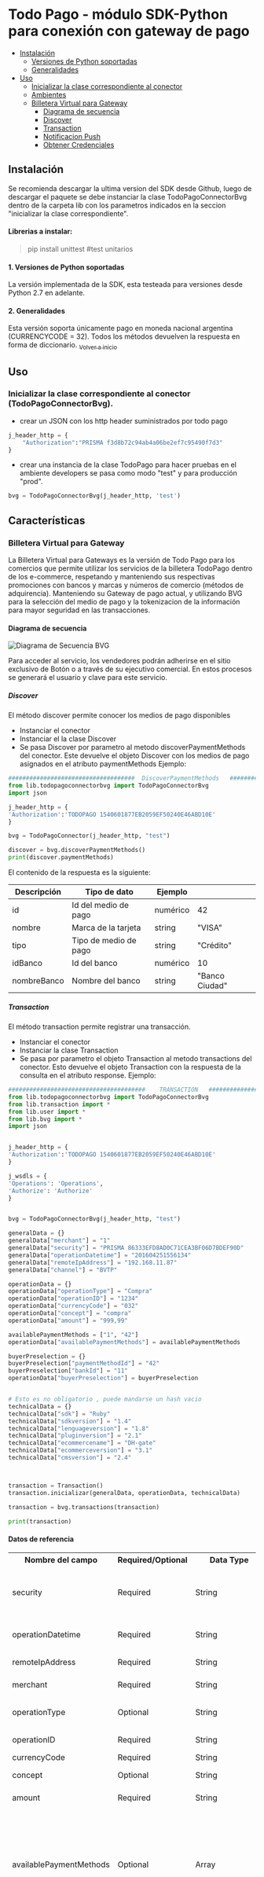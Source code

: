<a name="inicio"></a>
Todo Pago - módulo SDK-Python para conexión con gateway de pago
=======

+ [Instalación](#instalacion)
   + [Versiones de Python soportadas](#Versionesdepysoportadas)
   + [Generalidades](#general)
+ [Uso](#uso)
    + [Inicializar la clase correspondiente al conector](#initconector)
    + [Ambientes](#test)
    + [Billetera Virtual para Gateway](#bvg)
      + [Diagrama de secuencia](#bvg-uml)
      + [Discover](#bvg-discover)
      + [Transaction](#bvg-transaction)
      + [Notificacion Push](#bvg-push)
      + [Obtener Credenciales](#credenciales)

<a name="instalacion"></a>
## Instalación
Se recomienda descargar la ultima version del SDK desde Github, luego de descargar el paquete se debe instanciar la clase TodoPagoConnectorBvg dentro de la carpeta lib con los parametros indicados en la seccion "inicializar la clase correspondiente".

#### Librerias a instalar:
> pip install unittest #test unitarios


<a name="Versionesdepysoportadas"></a>

#### 1. Versiones de Python soportadas
La versión implementada de la SDK, esta testeada para versiones desde Python 2.7 en adelante.

<a name="general"></a>
#### 2. Generalidades
Esta versión soporta únicamente pago en moneda nacional argentina (CURRENCYCODE = 32).
Todos los métodos devuelven la respuesta en forma de diccionario.
[<sub>Volver a inicio</sub>](#inicio)

<a name="uso"></a>

## Uso
<a name="initconector"></a>
### Inicializar la clase correspondiente al conector (TodoPagoConnectorBvg).

- crear un JSON con los http header suministrados por todo pago
```python
j_header_http = {
    "Authorization":"PRISMA f3d8b72c94ab4a06be2ef7c95490f7d3"
}
```
- crear una instancia de la clase TodoPago para hacer pruebas en el ambiente developers se pasa como modo "test" y para producción "prod".

```python
bvg = TodoPagoConnectorBvg(j_header_http, 'test')

```

<a name="caracteristicas"></a>
## Características

<a name="bvg"></a>
### Billetera Virtual para Gateway
<p>La Billetera Virtual para Gateways es la versión de Todo Pago para los comercios que permite utilizar los servicios de la billetera TodoPago dentro de los e-commerce, respetando y manteniendo sus respectivas promociones con bancos y marcas y números de comercio (métodos de adquirencia). Manteniendo su Gateway de pago actual, y utilizando BVG para la selección del medio de pago y la tokenizacion de la información para mayor seguridad en las transacciones.</p>

<a name="bvg-uml"></a>
#### Diagrama de secuencia
![Diagrama de Secuencia BVG](http://www.plantuml.com/plantuml/png/ZL9BJiCm4Dtd5BDi5roW2oJw0I7ngMWlC3ZJOd0zaUq4XJknuWYz67Q-JY65bUNHlFVcpHiKZWqib2JjACdGE2baXjh1DPj3hj187fGNV20ZJehppTNWVuEEth5C4XHE5lxJAJGlN5nsJ323bP9xWWptQ42mhlXwQAlO0JpOTtZSXfMNT0YFcQzhif1MD0oJfRI22pBJdYYm1jnG-ubinjhZjcXUoQ654kQe1TiafG4srczzpE0-9-iC0f-CSDPgQ3v-wQvtLAVskTB5yHE156ISofG33dEVdFp0ccYoDQXje64z7N4P1iN_cRgZmkU8yH48Gm4JLIA3VJM0UIzrRob2H6s_xl1PAaME38voRqYH28l6DgzJqjxpaegSLE6JvJVIthZNu7BW83BVtAp7hVqTLcVezrr3Eo_jORVD8wTaoERAOHMKgXEErjwI_CpvLk_yS1ZX6pXCrhbzUM0dTsKJRoJznsMUdwOZYMirnpS0)

Para acceder al servicio, los vendedores podrán adherirse en el sitio exclusivo de Botón o a través de su ejecutivo comercial. En estos procesos se generará el usuario y clave para este servicio.

<a name="bvg-discover"></a>
##### Discover

<p>El método discover permite conocer los medios de pago disponibles</p>

+ Instanciar el conector
+ Instanciar el la clase Discover
+ Se pasa Discover por parametro al metodo discoverPaymentMethods del conector. Este devuelve el objeto Discover con los medios de pago asignados en el atributo paymentMethods Ejemplo:

```python
####################################  DiscoverPaymentMethods   ############################################
from lib.todopagoconnectorbvg import TodoPagoConnectorBvg
import json

j_header_http = {
'Authorization':'TODOPAGO 1540601877EB2059EF50240E46ABD10E'
}

bvg = TodoPagoConnector(j_header_http, "test")

discover = bvg.discoverPaymentMethods()
print(discover.paymentMethods)
```

El contenido de la respuesta es la siguiente:

 Descripción | Tipo de dato | Ejemplo |		     |
-------------|------------------------|--------------|--------
id           | Id del medio de pago   | numérico     | 42
nombre       | Marca de la tarjeta    | string       | "VISA"
tipo         | Tipo de medio de pago  | string       | "Crédito"
idBanco      | Id del banco           | numérico     | 10
nombreBanco  | Nombre del banco       | string       | "Banco Ciudad"

<a name="bvg-transaction"></a>
##### Transaction

<p>El método transaction permite registrar una transacción.</p>

+ Instanciar el conector
+ Instanciar la clase Transaction
+ Se pasa por parametro el objeto Transaction al metodo transactions del conector. Esto devuelve el objeto Transaction con la respuesta de la consulta en el atributo response. Ejemplo:

```python
#######################################    TRANSACTION   ##################################################
from lib.todopagoconnectorbvg import TodoPagoConnectorBvg
from lib.transaction import *
from lib.user import *
from lib.bvg import *
import json


j_header_http = {
'Authorization':'TODOPAGO 1540601877EB2059EF50240E46ABD10E'
}

j_wsdls = {
'Operations': 'Operations',
'Authorize': 'Authorize'
}


bvg = TodoPagoConnectorBvg(j_header_http, "test")

generalData = {}
generalData["merchant"] = "1"
generalData["security"] = "PRISMA 86333EFD8AD0C71CEA3BF06D7BDEF90D"
generalData["operationDatetime"] = "201604251556134"
generalData["remoteIpAddress"] = "192.168.11.87"
generalData["channel"] = "BVTP"

operationData = {}
operationData["operationType"] = "Compra"
operationData["operationID"] = "1234"
operationData["currencyCode"] = "032"
operationData["concept"] = "compra"
operationData["amount"] = "999,99"

availablePaymentMethods = ["1", "42"]
operationData["availablePaymentMethods"] = availablePaymentMethods

buyerPreselection = {}
buyerPreselection["paymentMethodId"] = "42"
buyerPreselection["bankId"] = "11"
operationData["buyerPreselection"] = buyerPreselection


# Esto es no obligatorio , puede mandarse un hash vacio
technicalData = {}
technicalData["sdk"] = "Ruby"
technicalData["sdkversion"] = "1.4"
technicalData["lenguageversion"] = "1.8"
technicalData["pluginversion"] = "2.1"
technicalData["ecommercename"] = "DH-gate"
technicalData["ecommerceversion"] = "3.1"
technicalData["cmsversion"] = "2.4"



transaction = Transaction()
transaction.inicializar(generalData, operationData, technicalData)

transaction = bvg.transactions(transaction)

print(transaction)
```

#### Datos de referencia

<table>
<tr><th>Nombre del campo</th><th>Required/Optional</th><th>Data Type</th><th>Comentarios</th></tr>
<tr><td>security</td><td>Required</td><td>String</td><td>Campo de autorización que deberá contener el valor del api key de la cuenta del vendedor (Merchant)</td></tr>
<tr><td>operationDatetime</td><td>Required</td><td>String</td><td>Fecha Hora de la invocación en Formato yyyyMMddHHmmssSSS</td></tr>
<tr><td>remoteIpAddress</td><td>Required</td><td>String</td><td>IP desde la cual se envía el requerimiento</td></tr>
<tr><td>merchant</td><td>Required</td><td>String</td><td>ID de cuenta del vendedor</td></tr>
<tr><td>operationType</td><td>Optional</td><td>String</td><td>Valor fijo definido para esta operatoria de integración</td></tr>
<tr><td>operationID</td><td>Required</td><td>String</td><td>ID de la operación en el eCommerce</td></tr>
<tr><td>currencyCode</td><td>Required</td><td>String</td><td>Valor fijo 32</td></tr>
<tr><td>concept</td><td>Optional</td><td>String</td><td>Especifica el concepto de la operación</td></tr>
<tr><td>amount</td><td>Required</td><td>String</td><td>Formato 999999999,99</td></tr>
<tr><td>availablePaymentMethods</td><td>Optional</td><td>Array</td><td>Array de Strings obtenidos desde el servicio de descubrimiento de medios de pago. Lista de ids de Medios de Pago habilitados para la transacción. Si no se envía están habilitados todos los Medios de Pago del usuario.</td></tr>
<tr><td>availableBanks</td><td>Optional</td><td>Array</td><td>Array de Strings obtenidos desde el servicio de descubrimiento de medios de pago. Lista de ids de Bancos habilitados para la transacción. Si no se envía están habilitados todos los bancos del usuario.</td></tr>
<tr><td>buyerPreselection</td><td>Optional</td><td>BuyerPreselection</td><td>Preselección de pago del usuario</td></tr>
<tr><td>sdk</td><td>Optional</td><td>String</td><td>Parámetro de versión de API</td></tr>
<tr><td>sdkversion</td><td>Optional</td><td>String</td><td>Parámetro de versión de API</td></tr>
<tr><td>lenguageversion</td><td>Optional</td><td>String</td><td>Parámetro de versión de API</td></tr>
<tr><td>pluginversion</td><td>Optional</td><td>String</td><td>Parámetro de versión de API</td></tr>
<tr><td>ecommercename</td><td>Optional</td><td>String</td><td>Parámetro de versión de API</td></tr>
<tr><td>ecommerceversion</td><td>Optional</td><td>String</td><td>Parámetro de versión de API</td></tr>
<tr><td>cmsversion</td><td>Optional</td><td>String</td><td>Parámetro de versión de API</td></tr>
</table>
<br>
<strong>BuyerPreselection</strong>
<br>
<table>
<tr><th>Nombre del campo</th><th>Data Type</th><th>Comentarios</th></tr>
<tr><td>paymentMethodId</td><td>String</td><td>Id del medio de pago seleccionado</td></tr>
<tr><td>bankId</td><td>String</td><td>Id del banco seleccionado</td></tr>
</table>

<a name="bvg-push"></a>
##### Notificacion Push

<p>El método pushnotify permite registrar la finalización de una transacción.</p>

+ Instanciar el conector
+ Instanciar la clase PushNotification
+ Se pasa por parametro el objeto PushNotification al metodo PushNotification del conector. Esto devuelve el objeto PushNotification con la respuesta de la consulta en el atributo response. Ejemplo:

```python
from lib.todopagoconnectorbvg import TodoPagoConnectorBvg
from lib.transaction import *
import time
import json

class Clase:
    key=None
    def __init__(self, transaction):
        self.key = transaction["publicRequestKey"]


j_header_http = {
'Authorization':'PRISMA 86333EFD8AD0C71CEA3BF06D7BDEF90D'
}

bvg = TodoPagoConnectorBvg(j_header_http, "test")

generalData = {}
generalData["merchant"] = 41702
generalData["security"] = "TODOPAGO 8A891C0676A25FBF052D1C2FFBC82DEE"
generalData["remoteIpAddress"] = "192.168.11.87"  
generalData["publicRequestKey"] = "2869c611-a55a-49d5-9be2-3137c95321zz"
generalData["operationName"] = "Compra"
generalData["operationDatetime"] = "20160704085736"

operationData = {}
operationData["resultCodeMedioPago"] = "-1"
operationData["resultCodeGateway"] = "-1"
operationData["idGateway"] = "8"
operationData["resultMessage"] = "Aprobada"
operationData["ticketNumber"] = "7866463542424"
operationData["codigoAutorizacion"] = "455422446756567"
operationData["currencyCode"] = "032"
operationData["operationID"] = "1234"
operationData["concept"] = "compra"
operationData["amount"] = "999,99"
operationData["facilitiesPayment"] = "03"

availablePaymentMethods = [1, 42]
operationData["availablePaymentMethods"] = availablePaymentMethods
operationData["availableBanks"] = []

buyerPreselection = {}
buyerPreselection["paymentMethodId"] = "42"
buyerPreselection["bankId"] = 11
operationData["buyerPreselection"] = buyerPreselection 
# Esto es no obligatorio , puede mandarse un hash vacio
technicalData = {}
technicalData["sdk"] = "Python"
technicalData["sdkversion"] = "1.4"
technicalData["lenguageversion"] = "1.8"
technicalData["pluginversion"] = "2.1"
technicalData["ecommercename"] = "DH-gate"
technicalData["ecommerceversion"] = "3.1"
technicalData["cmsversion"] = "2.4"

tokenizationData = {}
tokenizationData["publicTokenizationField"] = "sydguyt3e862t76ierh76487638rhkh7"
tokenizationData["credentialMask"] = "4510XXXXX00001"

transaction = Transaction()
transaction.inicializar(generalData, operationData, technicalData)

transaction = bvg.transactions(transaction)

print(transaction.getResponse())

```

#### Datos de referencia

<table>
<tr><th>Nombre del campo</th><th>Required/Optional</th><th>Data Type</th><th>Comentarios</th></tr>
<tr><td>Security</td><td>Required</td><td>String</td><td>Authorization que deberá contener el valor del api key de la cuenta del vendedor (Merchant). Este dato viaja en el Header HTTP</td></tr>
<tr><td>Merchant</td><td>Required</td><td>String</td><td>ID de cuenta del comercio</td></tr>
<tr><td>RemoteIpAddress</td><td>Optional</td><td>String</td><td>IP desde la cual se envía el requerimiento</td></tr>
<tr><td>PublicRequestKey</td><td>Required</td><td>String</td><td>publicRequestKey de la transacción creada. Ejemplo: 710268a7-7688-c8bf-68c9-430107e6b9da</td></tr>
<tr><td>OperationName</td><td>Required</td><td>String</td><td>Valor que describe la operación a realizar, debe ser fijo entre los siguientes valores: “Compra”, “Devolucion” o “Anulacion”</td></tr>
<tr><td>ResultCodeMedioPago</td><td>Optional</td><td>String</td><td>Código de respuesta de la operación propocionado por el medio de pago</td></tr>
<tr><td>ResultCodeGateway</td><td>Optional</td><td>String</td><td>Código de respuesta de la operación propocionado por el gateway</td></tr>
<tr><td>idGateway</td><td>Optional</td><td>String</td><td>Id del Gateway que procesó el pago. Si envían el resultCodeGateway, es obligatorio que envíen este campo</td></tr>
<tr><td>ResultMessage</td><td>Optional</td><td>String</td><td>Detalle de respuesta de la operación.</td></tr>
<tr><td>OperationDatetime</td><td>Required</td><td>String</td><td>Fecha Hora de la operación en el comercio en Formato yyyyMMddHHmmssMMM</td></tr>
<tr><td>TicketNumber</td><td>Optional</td><td>String</td><td>Numero de ticket generado</td></tr>
<tr><td>CodigoAutorizacion</td><td>Optional</td><td>String</td><td>Codigo de autorización de la operación</td></tr>
<tr><td>CurrencyCode</td><td>Required</td><td>String</td><td>Valor fijo 32</td></tr>
<tr><td>OperationID</td><td>Required</td><td>String</td><td>ID de la operación en el eCommerce</td></tr>
<tr><td>Amount</td><td>Required</td><td>String</td><td>Formato 999999999,99</td></tr>
<tr><td>FacilitiesPayment</td><td>Required</td><td>String</td><td>Formato 99</td></tr>
<tr><td>Concept</td><td>Optional</td><td>String</td><td>Especifica el concepto de la operación dentro del ecommerce</td></tr>
<tr><td>PublicTokenizationField</td><td>Required</td><td>String</td><td></td></tr>
<tr><td>CredentialMask</td><td>Optional</td><td>String</td><td></td></tr>
</table>

[<sub>Volver a inicio</sub>](#inicio)



<a name="credenciales"></a>
#### Obtener credenciales
El SDK permite obtener las credenciales "Authentification", "MerchandId" y "Security" de la cuenta de Todo Pago, ingresando el usuario y contraseña.<br>
Esta funcionalidad es útil para obtener los parámetros de configuración dentro de la implementación.

- Crear una instancia de la clase User:
```python

j_header_http = {
	'Authorization':''
}

tpc = TodoPagoConnector(j_header_http, "test")

#usario de TodoPago
datosUsuario = {
	'USUARIO' : "usuario@todopago.com.ar",
	'CLAVE' : "contraseña"
}

#este método devuelve un json con las credenciales
tpc.getCredentials(userCredenciales);

```
**Observación**: El Security se obtiene a partir de apiKey, eliminando TODOPAGO de este último.

[<sub>Volver a inicio</sub>](#inicio)
<br>
